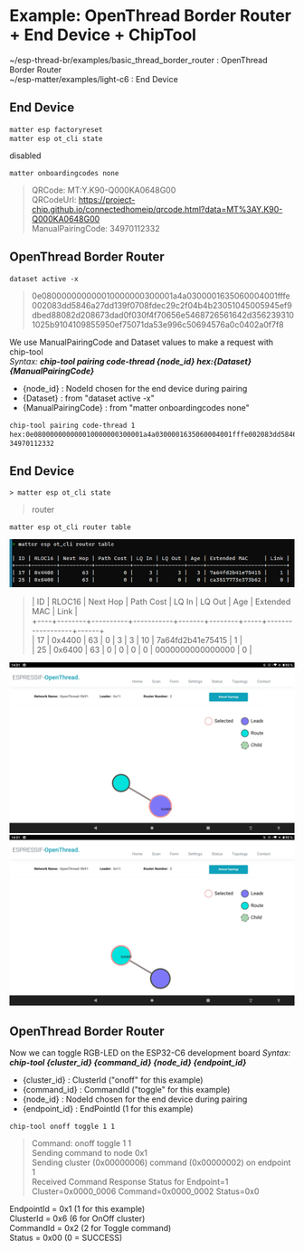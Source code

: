 
# Example: OpenThread Border Router + End Device + ChipTool
~/esp-thread-br/examples/basic_thread_border_router : OpenThread Border Router  
~/esp-matter/examples/light-c6 : End Device  
  

## End Device
~~~
matter esp factoryreset
matter esp ot_cli state
~~~
disabled
~~~
matter onboardingcodes none
~~~
> QRCode:            MT:Y.K90-Q000KA0648G00  
> QRCodeUrl:         https://project-chip.github.io/connectedhomeip/qrcode.html?data=MT%3AY.K90-Q000KA0648G00  
> ManualPairingCode: 34970112332  

## OpenThread Border Router
~~~
dataset active -x
~~~
> 0e080000000000010000000300001a4a0300001635060004001fffe002083dd5846a27dd139f0708fdec29c2f04b4b23051045005945ef9dbed88082d208673dad0f030f4f70656e5468726561642d3562393101025b9104109855950ef75071da53e996c50694576a0c0402a0f7f8

We use ManualPairingCode and Dataset values to make a request with chip-tool  
*Syntax:* ***chip-tool pairing code-thread {node_id} hex:{Dataset} {ManualPairingCode}***  
- {node_id} : NodeId chosen for the end device during pairing  
- {Dataset} : from "dataset active -x"  
- {ManualPairingCode} : from "matter onboardingcodes none"  

~~~
chip-tool pairing code-thread 1 hex:0e080000000000010000000300001a4a0300001635060004001fffe002083dd5846a27dd139f0708fdec29c2f04b4b23051045005945ef9dbed88082d208673dad0f030f4f70656e5468726561642d3562393101025b9104109855950ef75071da53e996c50694576a0c0402a0f7f8 34970112332
~~~


## End Device
~~~
> matter esp ot_cli state
~~~
> router
~~~
matter esp ot_cli router table
~~~
![](cmd_01-router_table.png)  
> | ID | RLOC16 | Next Hop | Path Cost | LQ In | LQ Out | Age | Extended MAC     | Link |  
> +----+--------+----------+-----------+-------+--------+-----+------------------+------+  
> | 17 | 0x4400 |       63 |         0 |     3 |      3 |  10 | 7a64fd2b41e75415 |    1 |  
> | 25 | 0x6400 |       63 |         0 |     0 |      0 |   0 | 0000000000000000 |    0 |  
  
![](otbr_01.jpg)  
![](otbr_02.jpg)  


## OpenThread Border Router
Now we can toggle RGB-LED on the ESP32-C6 development board
*Syntax:* ***chip-tool {cluster_id} {command_id} {node_id} {endpoint_id}***  
- {cluster_id} : ClusterId ("onoff" for this example)
- {command_id} : CommandId ("toggle" for this example)
- {node_id} : NodeId chosen for the end device during pairing  
- {endpoint_id} : EndPointId (1 for this example)  
~~~
chip-tool onoff toggle 1 1
~~~
> Command: onoff toggle 1 1  
> Sending command to node 0x1  
> Sending cluster (0x00000006) command (0x00000002) on endpoint 1  
> Received Command Response Status for Endpoint=1 Cluster=0x0000_0006 Command=0x0000_0002 Status=0x0  
  
EndpointId = 0x1 (1 for this example)  
ClusterId = 0x6 (6 for OnOff cluster)  
CommandId = 0x2 (2 for Toggle command)  
Status = 0x00 (0 = SUCCESS)  

